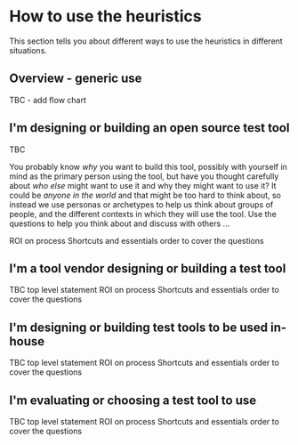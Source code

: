 # How to use the heuristics

This section tells you about different ways to use the heuristics in different situations.

## Overview - generic use
TBC - add flow chart

## I'm designing or building an open source test tool
TBC

You probably know *why* you want to build this tool, possibly with yourself in mind as the primary person using the tool, but have you thought carefully about *who else* might want to use it and why they might want to use it?
It could be *anyone in the world* and that might be too hard to think about, so instead we use personas or archetypes to help us think about groups of people, and the different contexts in which they will use the tool.
Use the questions to help you think about and discuss with others ...

ROI on process
Shortcuts and essentials
order to cover the questions

## I'm a tool vendor designing or building a test tool
TBC
top level statement
ROI on process
Shortcuts and essentials
order to cover the questions

## I'm designing or building test tools to be used in-house 
TBC
top level statement
ROI on process
Shortcuts and essentials
order to cover the questions

## I'm evaluating or choosing a test tool to use
TBC
top level statement
ROI on process
Shortcuts and essentials
order to cover the questions
